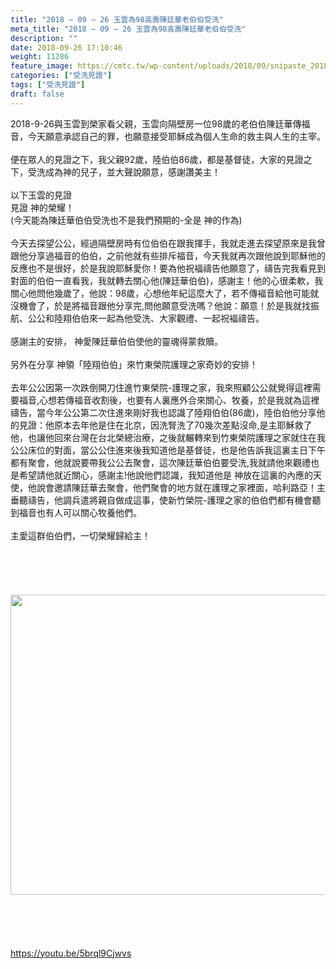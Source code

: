 ```yaml
---
title: "2018 – 09 – 26 玉雲為98高壽陳廷華老伯伯受洗"
meta_title: "2018 – 09 – 26 玉雲為98高壽陳廷華老伯伯受洗"
description: ""
date: 2018-09-26 17:10:46
weight: 11286
feature_image: https://cmtc.tw/wp-content/uploads/2018/09/snipaste_20180928_182021.jpg
categories: ["受洗見證"]
tags: ["受洗見證"]
draft: false
---
```


2018-9-26與玉雲到榮家看父親，玉雲向隔壁房一位98歲的老伯伯陳廷華傳福音，今天願意承認自己的罪，也願意接受耶穌成為個人生命的救主與人生的主宰。<br />
<br />
便在眾人的見證之下，我父親92歲，陸伯伯86歲，都是基督徒，大家的見證之下，受洗成為神的兒子，並大聲說願意，感謝讚美主！<br />
<br />
以下玉雲的見證<br />
見證 神的榮耀！<br />
(今天能為陳廷華伯伯受洗也不是我們預期的-全是 神的作為)<br />
<br />
今天去探望公公，經過隔壁房時有位伯伯在跟我揮手，我就走進去探望原來是我曾跟他分享過福音的伯伯，之前他就有些排斥福音，今天我就再次跟他說到耶穌他的反應也不是很好，於是我說耶穌愛你！要為他祝褔禱告他願意了，禱告完我看見到對面的伯伯一直看我，我就轉去關心他(陳廷華伯伯)，感謝主！他的心很柔軟，我關心他問他幾歲了，他說：98歲，心想他年紀這麼大了，若不傳褔音給他可能就沒機會了，於是將福音跟他分享完,問他願意受洗嗎？他說：願意！於是我就找振航、公公和陸翔伯伯來一起為他受洗、大家觀禮、一起祝褔禱告。<br />
<br />
感謝主的安排， 神愛陳廷華伯伯使他的靈魂得蒙救贖。<br />
<br />
另外在分享 神領「陸翔伯伯」來竹東榮院護理之家奇妙的安排！<br />
<br />
去年公公因第一次跌倒開刀住進竹東榮院-護理之家，我來照顧公公就覺得這裡需要福音,心想若傳福音收割後，也要有人裏應外合來關心、牧養，於是我就為這裡禱告，當今年公公第二次住進來剛好我也認識了陸翔伯伯(86歲)，陸伯伯他分享他的見證：他原本去年他是住在北京，因洗腎洗了70幾次差點沒命,是主耶穌救了他，也讓他回來台灣在台北榮總治療，之後就輾轉來到竹東榮院護理之家就住在我公公床位的對面，當公公住進來後我知道他是基督徒，也是他告訴我這裏主日下午都有聚會，他就說要帶我公公去聚會，這次陳廷華伯伯要受洗,我就請他來觀禮也是希望請他就近關心，感謝主!他說他們認識，我知道他是 神放在這裏的內應的天使，他說會邀請陳廷華去聚會，他們聚會的地方就在護理之家裡面，哈利路亞！主垂聽禱告，他調兵遣將親自做成這事，使新竹榮院-護理之家的伯伯們都有機會聽到福音也有人可以關心牧養他們。<br />
<br />
主愛這群伯伯們，一切榮耀歸給主！<br />
<br />
&nbsp;<br />
<br />
&nbsp;<br />
<br />
<img class="size-full wp-image-11398 aligncenter" src="https://cmtc.tw/wp-content/uploads/2018/09/snipaste_20180928_182214.jpg" alt="" width="960" height="480" /><br />
<br />
&nbsp;<br />
<br />
&nbsp;<br />
<br />
https://youtu.be/5brql9Cjwvs
        